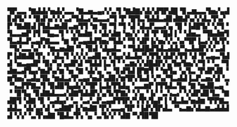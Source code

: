 ▜▛▃▃▝▇▟▟▞▅▟▞▃▃▝▇▃▅▃▄▞▞▃▜▝▇▟▇▞▟▞▟▜▛▟█▝▊▃▆▃▃▜▅▞▄▟▊▟▜▞▝▝▉▟▚▞▞▞▃▞▜▟▃▞▅▃▃▞▜▝▛▝█▜▃▜▟▟▃▟▊▟▇▟▚▞▞▟▃▜▚▞▛▝▇▟▉▟▐▜▟▃▆▟▊▃▅▜▜▝▆▝▇▝▜▝▜▝▟▝▟▃▛▃▃▞▄▝█▝▐▟█▜▞▝▞▜▝▜▃▃▅▛▐▜▝▜▄▃▜▝▝▞▙▟▆▝▝▟▞▟▆▝▅▞▞▝▟▝▛▝█▟▐▝▝▟▅▃▝▜▙▟▆▜▜▃▟▃▛▃▄▛▇▃▃▝▆▝▛▃▄▟▟▜▅▞▜▟▞▝▜▝▟▛▐▞▅▞▞▃▚▞▜▛▐▃▞▞▙▜▚▝▜▞▃▃▚▞▝▝▆▃▅▟▇▝▚▝▉▟▝▟▄▟▃▝▝▜▟▟█▟▜▟▃▟▟▞▚▃▙▟▛▞▞▃▟▛▐▟▇▟▊▜▚▝▝▟▃▜▝▞▞▞▃▟▊▃▚▜▄▞▟▃▙▞▚▜▜▞▟▟▚▜▜▝▟▝▛▃▄▃▜▟▟▝▅▃▄▟▛▝▉▞▚▞▄▟▛▟▝▜▟▟▐▃▜▝▝▃▆▞▞▟█▟▛▞▄▜▅▜▅▞▞▜▝▝▃▝▜▟▆▃▟▜▄▞▆▟▚▞▆▝▅▝▇▝▟▞▄▝▃▝▊▟▜▟▐▛▇▜▝▝▆▜▄▝▄▜▃▝▛▟▛▟▊▝▆▜▅▞▃▟▄▜▙▝▆▟▃▞▛▃▄▞▅▟▚▟▉▞▆▜▛▞▙▟▝▞▚▞▜▃▟▟▐▃▛▃▅▞▟▝▃▝▚▃▛▛▇▃▜▝▉▟▉▜▄▟▞▞▜▛▐▃▙▜▜▟▄▝▃▃▆▛▐▜▜▟▃▜▄▝▇▝▆▟▉▃▄▝▝▝▉▜▄▝▊▟▇▟▃▃▞▟▇▜▟▟▛▞▄▜▞▛▇▞▝▞▄▝▐▞▝▃▚▃▞▝▞▟▛▟▊▜▃▝▇▟█▜▝▟▇▝▊▝▃▟▄▞▝▃▝▃▞▃▛▃▄▟▜▜▛▞▚▜▚▜▄▛▐▝▟▃▙▞▅▟▆▝▛▛▇▃▟▟▃▝▟▞▄▞▟▝▃▟▇▛▐▞▅▟▇▝▛▞▃▃▄▜▛▝▐▟▚▜▛▟▃▝▚▃▆▞▟▃▆▃▟▟▟▟▝▞▞▝▃▜▚▟▇▝█▟▃▜▚▝▄▝▃▜▞▞▝▟▇▝▚▜▉▜▉
